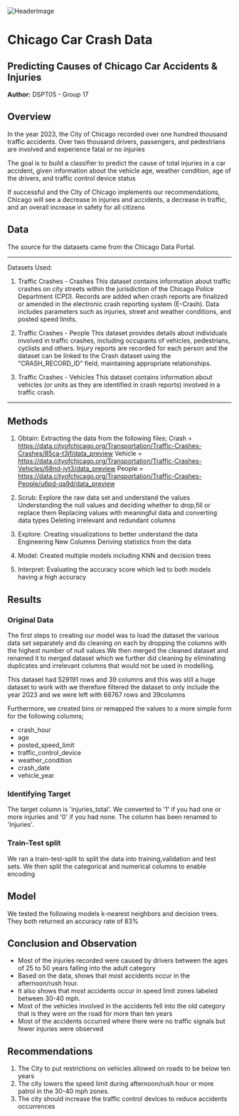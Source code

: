 ![Headerimage](./Charts%20%26%20Images/traffic.gif)

# Chicago Car Crash Data
## Predicting Causes of Chicago Car Accidents & Injuries

**Author:** DSPT05 - Group 17


## Overview

In the year 2023, the City of Chicago recorded over one hundred thousand traffic accidents. Over two thousand drivers, passengers, and pedestrians are involved and experience fatal or no injuries

The goal is to build a classifier to predict the cause of total injuries in a car accident, given information about the vehicle age, weather condition, age of the drivers, and traffic control device status

If successful and the City of Chicago implements our recommendations, Chicago will see a decrease in injuries and accidents, a decrease in traffic, and an overall increase in safety for all citizens


## Data 

The source for the datasets came from the Chicago Data Portal. 

***
Datasets Used:

1. Traffic Crashes - Crashes
This dataset contains information about traffic crashes on city streets within the jurisdiction of the Chicago Police Department (CPD). Records are added when crash reports are finalized or amended in the electronic crash reporting system (E-Crash). Data includes parameters such as injuries, street and weather conditions, and posted speed limits. 

   
2. Traffic Crashes - People
This dataset provides details about individuals involved in traffic crashes, including occupants of vehicles, pedestrians, cyclists and others. Injury reports are recorded for each person and the dataset can be linked to the Crash dataset using the "CRASH_RECORD_ID" field, maintaining appropriate relationships.

3. Traffic Crashes - Vehicles
This dataset contains information about vehicles (or units as they are identified in crash reports) involved in a traffic crash. 

***
   
   
## Methods

1. Obtain:
Extracting the data from the following files;
Crash = https://data.cityofchicago.org/Transportation/Traffic-Crashes-Crashes/85ca-t3if/data_preview
Vehicle = https://data.cityofchicago.org/Transportation/Traffic-Crashes-Vehicles/68nd-jvt3/data_preview
People = https://data.cityofchicago.org/Transportation/Traffic-Crashes-People/u6pd-qa9d/data_preview

2. Scrub:
Explore the raw data set and understand the values
Understanding the null values and deciding whether to drop,fill or replace them
Replacing values with meaningful data and converting data types
Deleting irrelevant and redundant columns

3. Explore:
Creating visualizations to better understand the data
Engineering New Columns
Deriving statistics from the data

4. Model:
Created multiple models including KNN and decision trees

5. Interpret:
Evaluating the accuracy score which led to both models having a high accuracy


## Results

### Original Data

The first steps to creating our model was to load the dataset the various data set separately and do cleaning on each by dropping the columns with the highest number of null values.We then merged the cleaned dataset and renamed it to merged dataset which we further did cleaning by eliminating duplicates and irrelevant columns that would not be used in modelling.

This dataset had 529191 rows and 39 columns and this was still a huge dataset to work with we therefore filtered the dataset to only include the year 2023 and we were left with 68767 rows and 39columns 

Furthermore, we created bins or remapped the values to a more simple form for the following columns; 
   * crash_hour
   * age
   * posted_speed_limit
   * traffic_control_device
   * weather_condition
   * crash_date
   * vehicle_year

### Identifying Target
The target column is 'injuries_total'. We converted to '1' if you had one or more injuries and '0' if you had none. The column has been renamed to 'Injuries'.

### Train-Test split
We ran a train-test-split to split the data into training,validation and test sets. We then split the categorical and numerical columns to enable encoding

## Model
We tested the following models k-nearest neighbors and decision trees. They both returned an accuracy rate of 83%

## Conclusion and Observation
- Most of the injuries recorded were caused by drivers between the ages of 25 to 50 years falling into the adult category
- Based on the data, shows that most accidents occur in the afternoon/rush hour.
- It also shows that most accidents occur in speed limit zones labeled between 30-40 mph.
- Most of the vehicles involved in the accidents fell into the old category that is they were on the road for more than ten years
- Most of the accidents occurred where there were no traffic signals but fewer injuries were observed

## Recommendations

1. The City to put restrictions on vehicles allowed on roads to be below ten years
2. The city lowers the speed limit during afternoon/rush hour or more patrol in the 30-40 mph zones.
3. The city should increase the traffic control devices to reduce accidents occurrences


